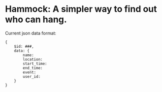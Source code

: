 # Hammock: A simpler way to find out who can hang.

Current json data format:

    {
        $id: ###,
        data: {
            name:
            location:
            start_time:
            end_time:
            event:
            user_id:
        }
    }